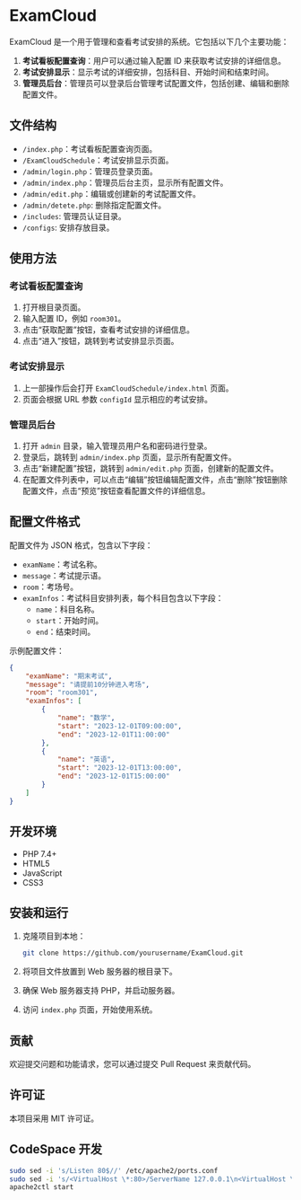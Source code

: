 # ExamCloud

ExamCloud 是一个用于管理和查看考试安排的系统。它包括以下几个主要功能：

1. **考试看板配置查询**：用户可以通过输入配置 ID 来获取考试安排的详细信息。
2. **考试安排显示**：显示考试的详细安排，包括科目、开始时间和结束时间。
3. **管理员后台**：管理员可以登录后台管理考试配置文件，包括创建、编辑和删除配置文件。

## 文件结构

- `/index.php`：考试看板配置查询页面。
- `/ExamCloudSchedule`：考试安排显示页面。
- `/admin/login.php`：管理员登录页面。
- `/admin/index.php`：管理员后台主页，显示所有配置文件。
- `/admin/edit.php`：编辑或创建新的考试配置文件。
- `/admin/detete.php`: 删除指定配置文件。
- `/includes`: 管理员认证目录。
- `/configs`: 安排存放目录。

## 使用方法

### 考试看板配置查询

1. 打开根目录页面。
2. 输入配置 ID，例如 `room301`。
3. 点击“获取配置”按钮，查看考试安排的详细信息。
4. 点击“进入”按钮，跳转到考试安排显示页面。

### 考试安排显示

1. 上一部操作后会打开 `ExamCloudSchedule/index.html` 页面。
2. 页面会根据 URL 参数 `configId` 显示相应的考试安排。

### 管理员后台

1. 打开 `admin` 目录，输入管理员用户名和密码进行登录。
2. 登录后，跳转到 `admin/index.php` 页面，显示所有配置文件。
3. 点击“新建配置”按钮，跳转到 `admin/edit.php` 页面，创建新的配置文件。
4. 在配置文件列表中，可以点击“编辑”按钮编辑配置文件，点击“删除”按钮删除配置文件，点击“预览”按钮查看配置文件的详细信息。

## 配置文件格式

配置文件为 JSON 格式，包含以下字段：

- `examName`：考试名称。
- `message`：考试提示语。
- `room`：考场号。
- `examInfos`：考试科目安排列表，每个科目包含以下字段：
  - `name`：科目名称。
  - `start`：开始时间。
  - `end`：结束时间。

示例配置文件：

```json
{
    "examName": "期末考试",
    "message": "请提前10分钟进入考场",
    "room": "room301",
    "examInfos": [
        {
            "name": "数学",
            "start": "2023-12-01T09:00:00",
            "end": "2023-12-01T11:00:00"
        },
        {
            "name": "英语",
            "start": "2023-12-01T13:00:00",
            "end": "2023-12-01T15:00:00"
        }
    ]
}
```

## 开发环境

- PHP 7.4+
- HTML5
- JavaScript
- CSS3

## 安装和运行

1. 克隆项目到本地：

   ```bash
   git clone https://github.com/yourusername/ExamCloud.git
   ```

2. 将项目文件放置到 Web 服务器的根目录下。
3. 确保 Web 服务器支持 PHP，并启动服务器。
4. 访问 `index.php` 页面，开始使用系统。

## 贡献

欢迎提交问题和功能请求，您可以通过提交 Pull Request 来贡献代码。

## 许可证

本项目采用 MIT 许可证。

## CodeSpace 开发

```bash
sudo sed -i 's/Listen 80$//' /etc/apache2/ports.conf
sudo sed -i 's/<VirtualHost \*:80>/ServerName 127.0.0.1\n<VirtualHost \*:8080>/' /etc/apache2/sites-enabled/000-default.conf
apache2ctl start
```
